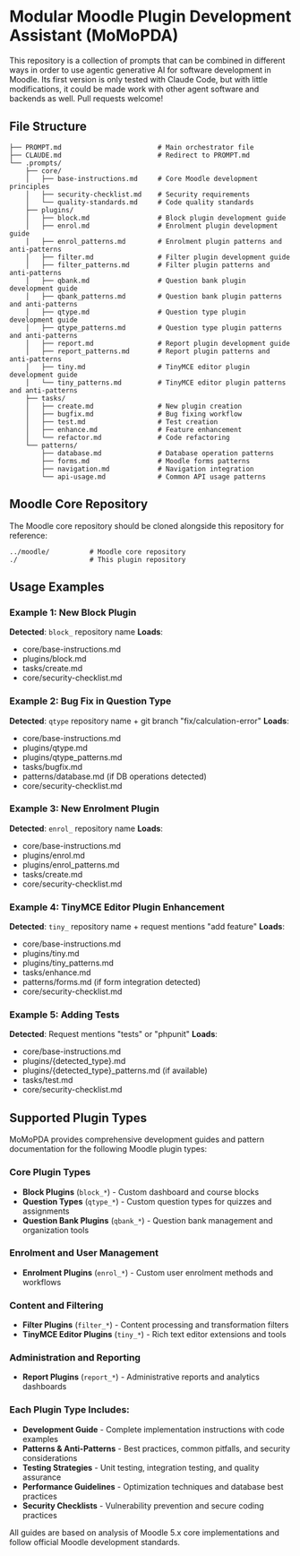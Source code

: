 # Modular Moodle Plugin Development Assistant (MoMoPDA)

This repository is a collection of prompts that can be combined in different ways in order to use agentic generative AI for software development in Moodle. Its first version is only tested with Claude Code, but with little modifications, it could be made work with other agent software and backends as well. Pull requests welcome!

## File Structure

```
├── PROMPT.md                        # Main orchestrator file
├── CLAUDE.md                        # Redirect to PROMPT.md
└── .prompts/  
    ├── core/
    │   ├── base-instructions.md     # Core Moodle development principles
    │   ├── security-checklist.md    # Security requirements
    │   └── quality-standards.md     # Code quality standards
    ├── plugins/
    │   ├── block.md                 # Block plugin development guide
    │   ├── enrol.md                 # Enrolment plugin development guide
    │   ├── enrol_patterns.md        # Enrolment plugin patterns and anti-patterns
    │   ├── filter.md                # Filter plugin development guide
    │   ├── filter_patterns.md       # Filter plugin patterns and anti-patterns
    │   ├── qbank.md                 # Question bank plugin development guide
    │   ├── qbank_patterns.md        # Question bank plugin patterns and anti-patterns
    │   ├── qtype.md                 # Question type plugin development guide
    │   ├── qtype_patterns.md        # Question type plugin patterns and anti-patterns
    │   ├── report.md                # Report plugin development guide
    │   ├── report_patterns.md       # Report plugin patterns and anti-patterns
    │   ├── tiny.md                  # TinyMCE editor plugin development guide
    │   └── tiny_patterns.md         # TinyMCE editor plugin patterns and anti-patterns
    ├── tasks/
    │   ├── create.md                # New plugin creation
    │   ├── bugfix.md                # Bug fixing workflow
    │   ├── test.md                  # Test creation
    │   ├── enhance.md               # Feature enhancement
    │   └── refactor.md              # Code refactoring
    └── patterns/
        ├── database.md              # Database operation patterns
        ├── forms.md                 # Moodle forms patterns
        ├── navigation.md            # Navigation integration
        └── api-usage.md             # Common API usage patterns
```
## Moodle Core Repository

The Moodle core repository should be cloned alongside this repository for reference:
```
../moodle/          # Moodle core repository
./                  # This plugin repository
```


## Usage Examples

### Example 1: New Block Plugin
**Detected**: `block_` repository name
**Loads**:
- core/base-instructions.md
- plugins/block.md  
- tasks/create.md
- core/security-checklist.md

### Example 2: Bug Fix in Question Type
**Detected**: `qtype` repository name + git branch "fix/calculation-error"
**Loads**:
- core/base-instructions.md
- plugins/qtype.md
- plugins/qtype_patterns.md
- tasks/bugfix.md
- patterns/database.md (if DB operations detected)
- core/security-checklist.md

### Example 3: New Enrolment Plugin
**Detected**: `enrol_` repository name
**Loads**:
- core/base-instructions.md
- plugins/enrol.md
- plugins/enrol_patterns.md
- tasks/create.md
- core/security-checklist.md

### Example 4: TinyMCE Editor Plugin Enhancement
**Detected**: `tiny_` repository name + request mentions "add feature"
**Loads**:
- core/base-instructions.md
- plugins/tiny.md
- plugins/tiny_patterns.md
- tasks/enhance.md
- patterns/forms.md (if form integration detected)
- core/security-checklist.md

### Example 5: Adding Tests
**Detected**: Request mentions "tests" or "phpunit"
**Loads**:
- core/base-instructions.md
- plugins/{detected_type}.md
- plugins/{detected_type}_patterns.md (if available)
- tasks/test.md
- core/security-checklist.md

## Supported Plugin Types

MoMoPDA provides comprehensive development guides and pattern documentation for the following Moodle plugin types:

### Core Plugin Types
- **Block Plugins** (`block_*`) - Custom dashboard and course blocks
- **Question Types** (`qtype_*`) - Custom question types for quizzes and assignments
- **Question Bank Plugins** (`qbank_*`) - Question bank management and organization tools

### Enrolment and User Management
- **Enrolment Plugins** (`enrol_*`) - Custom user enrolment methods and workflows

### Content and Filtering
- **Filter Plugins** (`filter_*`) - Content processing and transformation filters
- **TinyMCE Editor Plugins** (`tiny_*`) - Rich text editor extensions and tools

### Administration and Reporting
- **Report Plugins** (`report_*`) - Administrative reports and analytics dashboards

### Each Plugin Type Includes:
- **Development Guide** - Complete implementation instructions with code examples
- **Patterns & Anti-Patterns** - Best practices, common pitfalls, and security considerations
- **Testing Strategies** - Unit testing, integration testing, and quality assurance
- **Performance Guidelines** - Optimization techniques and database best practices
- **Security Checklists** - Vulnerability prevention and secure coding practices

All guides are based on analysis of Moodle 5.x core implementations and follow official Moodle development standards.
